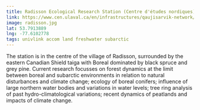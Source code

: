 ```yaml
---
title: Radisson Ecological Research Station (Centre d'études nordiques)
link: https://www.cen.ulaval.ca/en/infrastructures/qaujisarvik-network/radisson/
image: radisson.jpg
lat: 53.7913889
lng: -77.6102778
tags: univlink accom land freshwater subarctic
---
```


The station is in the centre of the village of Radisson, surrounded by the eastern Canadian Shield taiga with Boreal
dominated by black spruce and grey pine. Current research focusses on forest dynamics at the limit between boreal and
subarctic environments in relation to natural disturbances and climate change; ecology of boreal conifers; influence of
large northern water bodies and variations in water levels; tree ring analysis of past hydro-climatological variations;
recent dynamics of peatlands and impacts of climate change.
